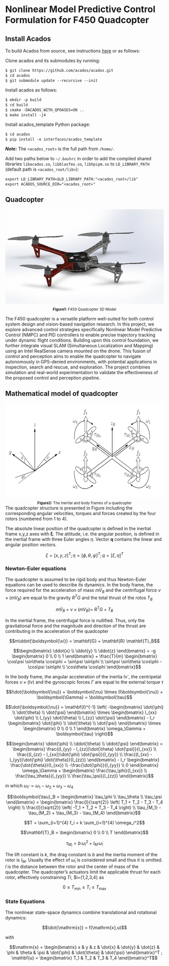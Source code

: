 # Nonlinear Model Predictive Control Formulation for F450 Quadcopter

## Install Acados
To build Acados from source, see instructions [here](https://docs.acados.org/python_interface/index.html) or as follows:

Clone acados and its submodules by running:
```
$ git clone https://github.com/acados/acados.git
$ cd acados
$ git submodule update --recursive --init
```

Install acados as follows:

```
$ mkdir -p build
$ cd build
$ cmake -DACADOS_WITH_QPOASES=ON ..
$ make install -j4
```

Install acados_template Python package:
```
$ cd acados
$ pip install -e interfaces/acados_template
```
***Note:*** The ```<acados_root>``` is the full path from ```/home/```.

Add two paths below to ```~/.bashrc``` in order to add the compiled shared libraries ```libacados.so```, ```libblasfeo.so```, ```libhpipm.so``` to ```LD_LIBRARY_PATH``` (default path is ```<acados_root/lib>```):

```
export LD_LIBRARY_PATH=$LD_LIBRARY_PATH:"<acados_root>/lib"
export ACADOS_SOURCE_DIR="<acados_root>"
```
## Quadcopter
<div align="center">
  <img src="https://github.com/Desmondfotock28/Quadcopter/blob/main/model.PNG?raw=true" alt="F450 Quadcopter 3d Model" height="300"><br>
  <sub><b>Figure1:</b> F450 Quadcopter 3D Model</sub>
</div>

The F450 quadcopter is a versatile platform well-suited for both control system design and vision-based navigation research. In this project, we explore advanced control strategies specifically Nonlinear Model Predictive Control (NMPC) and PID controllers to enable precise trajectory tracking under dynamic flight conditions. Building upon this control foundation, we further integrate visual SLAM (Simultaneous Localization and Mapping) using an Intel RealSense camera mounted on the drone. This fusion of control and perception aims to enable the quadcopter to navigate autonomously in GPS-denied environments, with potential applications in inspection, search and rescue, and exploration. The project combines simulation and real-world experimentation to validate the effectiveness of the proposed control and perception pipeline.

## Mathematical model of quadcopter
<div align="center">
  <img src="https://github.com/Desmondfotock28/Quadcopter/blob/main/dynamic_model.jpg?raw=true" alt="F450 Quadcopter_Dynamics" height="300"><br>
  <sub><b>Figure2:</b> The inertial and body frames of a quadcopter</sub>
</div>
The quadcopter structure is presented in Figure  including the corresponding angular velocities, torques and forces created by the four rotors (numbered from 1 to 4).

The absolute linear position of the quadcopter is defined in the inertial frame x,y,z axes with $\mathbf{\xi}$. The attitude, i.e. the angular position, is defined in the inertial frame with three Euler angles $\eta$. Vector $\boldsymbol{q}$ contains the linear and angular position vectors.
```math
\xi = [x, y , z]^T ;  \eta = [\phi, \theta, \psi]^T ;  q = [\xi , \eta]^T
```
### Newton-Euler equations
The quadcopter is assumed to be rigid body and thus Newton-Euler equations can be used to describe its dynamics. In the body frame, the force required for the acceleration of mass $m \dot{V}_B$ and the centrifugal force $\nu \times (mV_B)$ are equal to the gravity $R^T G$ and the total thrust of the rotos $T_B$
```math
m\dot{V}_B + \nu \times (mV_B) =\ R^TG + T_B
```
In the inertial frame, the centrifugal force is nullified. Thus, only the gravitational force and the magnitude and direction of the thrust are contributing in the acceleration of the quadcopter


```math
m\ddot{\boldsymbol{\xi}} = \mathbf{G} + \mathbf{R} \mathbf{T}_B
```
```math
\begin{bmatrix}
\ddot{x} \\
\ddot{y} \\
\ddot{z}
\end{bmatrix}
= -g
\begin{bmatrix}
0 \\
0 \\
1
\end{bmatrix}
+ \frac{T}{m}
\begin{bmatrix}
\cos\psi \sin\theta \cos\phi + \sin\psi \sin\phi \\
\sin\psi \sin\theta \cos\phi - \cos\psi \sin\phi \\
\cos\theta \cos\phi
\end{bmatrix}
```
In the body frame, the angular acceleration of the inertia $I \dot{\nu}$ , the centripetal forces $\nu \times (I\nu)$ and the gyroscopic forces $\Gamma$ are equal to the external torque $\tau$
```math
I\dot{\boldsymbol{\nu}} + \boldsymbol{\nu} \times (I\boldsymbol{\nu}) + \boldsymbol{\Gamma} = \boldsymbol{\tau}
```
```math
\dot{\boldsymbol{\nu}} = \mathbf{I}^{-1} \left(
  -\begin{bmatrix}
    \dot{\phi} \\ \dot{\theta} \\ \dot{\psi}
  \end{bmatrix}
  \times
  \begin{bmatrix}
    I_{xx} \dot{\phi} \\
    I_{yy} \dot{\theta} \\
    I_{zz} \dot{\psi}
  \end{bmatrix}
  - I_r
  \begin{bmatrix}
    \dot{\phi} \\ \dot{\theta} \\ \dot{\psi}
  \end{bmatrix}
  \times
  \begin{bmatrix}
    0 \\ 0 \\ 1
  \end{bmatrix}
  \omega_\Gamma
  + \boldsymbol{\tau}
\right)
```
```math
\begin{bmatrix}
\ddot{\phi} \\
\ddot{\theta} \\
\ddot{\psi}
\end{bmatrix}
=
\begin{bmatrix}
\frac{(I_{yy} - I_{zz})\dot{\theta} \dot{\psi}}{I_{xx}} \\
\frac{(I_{zz} - I_{xx})\dot{\phi} \dot{\psi}}{I_{yy}} \\
\frac{(I_{xx} - I_{yy})\dot{\phi} \dot{\theta}}{I_{zz}}
\end{bmatrix}
- I_r
\begin{bmatrix}
\frac{\dot{\theta}}{I_{xx}} \\
-\frac{\dot{\phi}}{I_{yy}} \\
0
\end{bmatrix}
\omega_\Gamma
+
\begin{bmatrix}
\frac{\tau_\phi}{I_{xx}} \\
\frac{\tau_\theta}{I_{yy}} \\
\frac{\tau_\psi}{I_{zz}}
\end{bmatrix}
```
in which $\omega_\Gamma = \omega_1 - \omega_2 + \omega_3 - \omega_4$
```math
\boldsymbol{\tau}_B =
\begin{bmatrix}
\tau_\phi \\
\tau_\theta \\
\tau_\psi
\end{bmatrix}
=
\begin{bmatrix}
\frac{l}{\sqrt{2}} \left( T_1 + T_2 - T_3 - T_4 \right) \\
\frac{l}{\sqrt{2}} \left( -T_1 + T_2 + T_3 - T_4 \right) \\
\tau_{M_1} - \tau_{M_2} + \tau_{M_3} - \tau_{M_4}
\end{bmatrix}
```
```math
T = \sum_{i=1}^{4} f_i = k \sum_{i=1}^{4} \omega_i^2
```
```math
\mathbf{T}_B =
\begin{bmatrix}
0 \\
0 \\
T
\end{bmatrix}
```
```math
\tau_{M_i} = b \, \omega_i^2 + I_M \, \dot{\omega}_i
```
The lift constant is $k$, the drag constant is $b$ and the inertia moment of the rotor is $I_M$. Usually the effect of $\dot{\omega}_i$ is considered small and thus it is omitted.  $l$ is the distance between the rotor and the center of mass of the quadcopter. The quadcopter’s actuators limit the applicable thrust for each rotor, effectively constraining $Ti$, $i={1,2,3,4} as
```math
0 \leq T_{\text{min}} \leq T_i \leq T_{\text{max}}
```
### State Equations
The nonlinear state-space dynamics combine translational and rotational dynamics:
```math
\dot{\mathrm{x}} = f(\mathrm{x},u)
```
with 
```math
\mathrm{x} = 
\begin{bmatrix}
x & y & z & \dot{x} & \dot{y} & \dot{z} & \phi & \theta & \psi & \dot{\phi} & \dot{\theta} & \dot{\psi}
\end{bmatrix}^T ; 

\mathbf{u} = 
\begin{bmatrix}
T_1 & T_2 & T_3 & T_4
\end{bmatrix}^T
```

